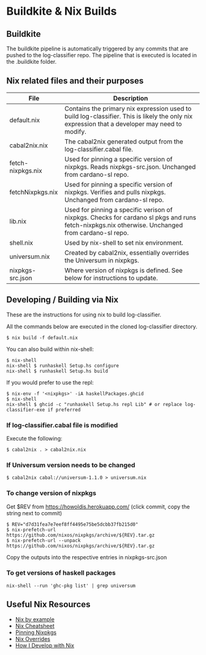 # Buildkite & Nix Builds

## Buildkite
The buildkite pipeline is automatically triggered by any commits that are pushed to the log-classifier repo.
The pipeline that is executed is located in the .buildkite folder.


## Nix related files and their purposes

| File | Description |
| --- | --- |
| default.nix | Contains the primary nix expression used to build log-classifier. This is likely the only nix expression that a developer may need to modify. |
| cabal2nix.nix | The cabal2nix generated output from the log-classifier.cabal file. |
| fetch-nixpkgs.nix | Used for pinning a specific version of nixpkgs. Reads nixpkgs-src.json. Unchanged from cardano-sl repo. |
| fetchNixpkgs.nix | Used for pinning a specific version of nixpkgs. Verifies and pulls nixpkgs. Unchanged from cardano-sl repo. |
| lib.nix | Used for pinning a specific verison of nixpkgs. Checks for cardano sl pkgs and runs fetch-nixpkgs.nix otherwise. Unchanged from cardano-sl repo. |
| shell.nix | Used by nix-shell to set nix environment. |
| universum.nix | Created by cabal2nix, essentially overrides the Universum in nixpkgs. |
| nixpkgs-src.json | Where version of nixpkgs is defined. See below for instructions to update. |

## Developing / Building via Nix

These are the instructions for using nix to build log-classifier.

All the commands below are executed in the cloned log-classifier directory.

```
$ nix build -f default.nix
```

You can also build within nix-shell: 

```
$ nix-shell
nix-shell $ runhaskell Setup.hs configure
nix-shell $ runhaskell Setup.hs build
```

If you would prefer to use the repl:
```
$ nix-env -f '<nixpkgs>' -iA haskellPackages.ghcid
$ nix-shell
nix-shell $ ghcid -c "runhaskell Setup.hs repl Lib" # or replace log-classifier-exe if preferred
```

### If log-classifier.cabal file is modified

Execute the following:

```
$ cabal2nix . > cabal2nix.nix
```

### If Universum version needs to be changed

```
$ cabal2nix cabal://universum-1.1.0 > universum.nix
```

### To change version of nixpkgs

Get $REV from https://howoldis.herokuapp.com/ (click commit, copy the string next to commit)

```
$ REV="d7d31fea7e7eef8ff4495e75be5dcbb37fb215d0"
$ nix-prefetch-url https://github.com/nixos/nixpkgs/archive/${REV}.tar.gz
$ nix-prefetch-url --unpack https://github.com/nixos/nixpkgs/archive/${REV}.tar.gz
```
Copy the outputs into the respective entries in nixpkgs-src.json

### To get versions of haskell packages
```
nix-shell --run 'ghc-pkg list' | grep universum
```

## Useful Nix Resources

- [Nix by example](https://medium.com/@MrJamesFisher/nix-by-example-a0063a1a4c55)
- [Nix Cheatsheet](https://nixos.wiki/wiki/Cheatsheet)
- [Pinning Nixpkgs](https://nixos.wiki/wiki/FAQ/Pinning_Nixpkgs)
- [Nix Overrides](https://nixos.org/nixpkgs/manual/#sec-overrides)
- [How I Develop with Nix](https://ocharles.org.uk/posts/2014-02-04-how-i-develop-with-nixos.html)
